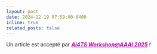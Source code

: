 ```yaml
---
layout: post
date: 2024-12-19 07:59:00-0400
inline: true
related_posts: false
---
```


Un article est accepté par ***<span style="color:#b509ac"><u>AI4TS Workshop@AAAI 2025</u> !</span>***

